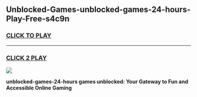
## Unblocked-Games-unblocked-games-24-hours-Play-Free-s4c9n
<h3>
<a href="https://premium76.site?title=unblocked-games-24-hours&ref=23A">CLICK TO PLAY</a></h3>
<hr>

<h3>
<a href="https://premium76.site?title=unblocked-games-24-hours&ref=23A">CLICK 2 PLAY</a>
  
</h3>

<a href="https://premium76.site?title=unblocked-games-24-hours&ref=23A"><img src="https://clearcache.store/games.png"></a>


**unblocked-games-24-hours games unblocked: Your Gateway to Fun and Accessible Online Gaming**
